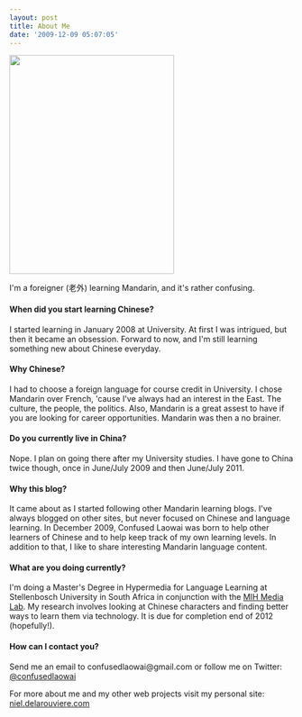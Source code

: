 ```yaml
---
layout: post
title: About Me
date: '2009-12-09 05:07:05'
---
```


<a href="http://res.cloudinary.com/daxztt3th/image/upload/v1412837596/nieldlr_nbcw90.jpg"><img class="alignleft size-full wp-image-415" title="nieldlr" src="http://res.cloudinary.com/daxztt3th/image/upload/v1412837596/nieldlr_nbcw90.jpg" alt="" width="292" height="389" /></a>

I'm a foreigner (老外) learning Mandarin, and it's rather confusing.
<h4>When did you start learning Chinese?</h4>
I started learning in January 2008 at University. At first I was intrigued, but then it became an obsession. Forward to now, and I'm still learning something new about Chinese everyday.
<h4>Why Chinese?</h4>
I had to choose a foreign language for course credit in University. I chose Mandarin over French, 'cause I've always had an interest in the East. The culture, the people, the politics. Also, Mandarin is a great assest to have if you are looking for career opportunities. Mandarin was then a no brainer.
<h4>Do you currently live in China?</h4>
Nope. I plan on going there after my University studies. I have gone to China twice though, once in June/July 2009 and then June/July 2011.
<h4>Why this blog?</h4>
It came about as I started following other Mandarin learning blogs. I've always blogged on other sites, but never focused on Chinese and language learning. In December 2009, Confused Laowai was born to help other learners of Chinese and to help keep track of my own learning levels. In addition to that, I like to share interesting Mandarin language content.
<h4>What are you doing currently?</h4>
I'm doing a Master's Degree in Hypermedia for Language Learning at Stellenbosch University in South Africa in conjunction with the <a href="http://ml.sun.ac.za">MIH Media Lab</a>. My research involves looking at Chinese characters and finding better ways to learn them via technology. It is due for completion end of 2012 (hopefully!).
<h4>How can I contact you?</h4>
Send me an email to confusedlaowai@gmail.com or follow me on Twitter: <a href="http://twitter.com/confusedlaowai">@confusedlaowai</a>

For more about me and my other web projects visit my personal site: <a href="http://niel.delarouviere.com">niel.delarouviere.com</a>